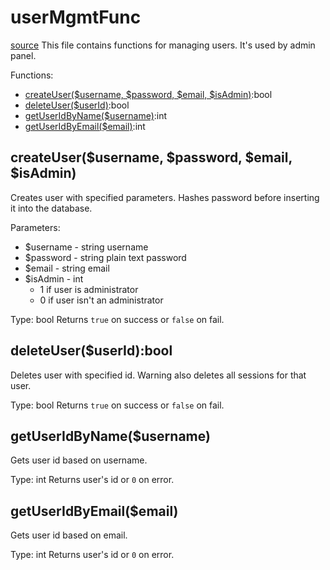 # userMgmtFunc
[source](../../api/userMgmtFunc.php)
This file contains functions for managing users.
It's used by admin panel.

Functions:
- [createUser($username, $password, $email, $isAdmin)](#createuserusername-password-email-isadmin):bool
- [deleteUser($userId)](#deleteuseruserid):bool
- [getUserIdByName($username)](#getuseridbynameusername):int
- [getUserIdByEmail($email)](#getuseridbyemail):int

## createUser($username, $password, $email, $isAdmin)
Creates user with specified parameters.
Hashes password before inserting it into the database.

Parameters:
- $username - string username
- $password - string plain text password
- $email - string email
- $isAdmin - int
  - 1 if user is administrator
  - 0 if user isn't an administrator
  
Type: bool
Returns `true` on success or `false` on fail.
## deleteUser($userId):bool
Deletes user with specified id.
Warning also deletes all sessions for that user.

Type: bool
Returns `true` on success or `false` on fail.
## getUserIdByName($username)
Gets user id based on username.

Type: int
Returns user's id or `0` on error.
## getUserIdByEmail($email)
Gets user id based on email.

Type: int
Returns user's id or `0` on error.